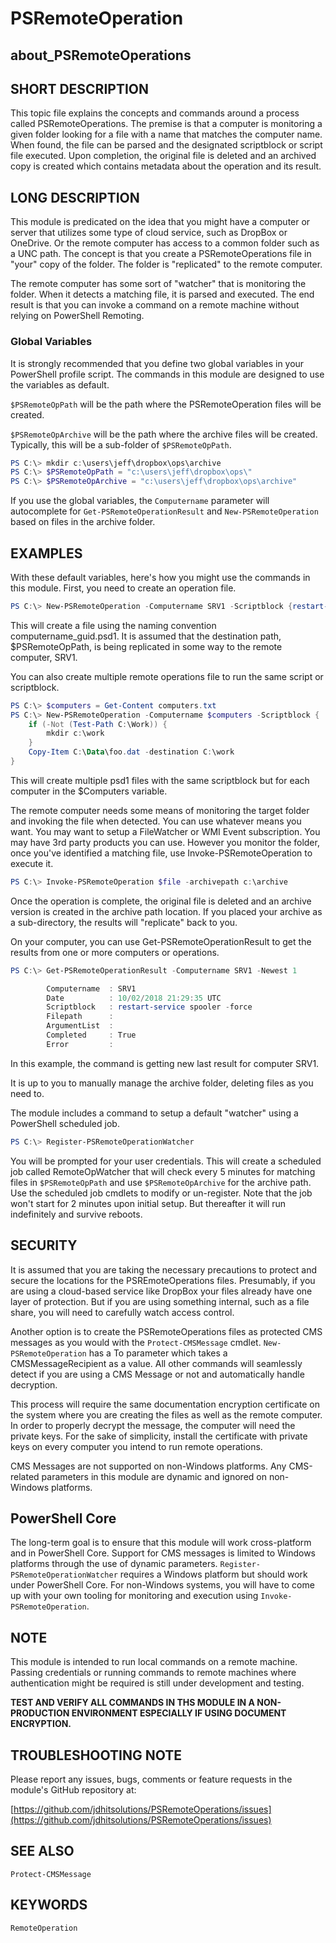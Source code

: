 ﻿# PSRemoteOperation

## about_PSRemoteOperations

## SHORT DESCRIPTION

This topic file explains the concepts and commands around a process called
PSRemoteOperations. The premise is that a computer is monitoring a given folder
looking for a file with a name that matches the computer name. When found, the
file can be parsed and the designated scriptblock or script file executed. Upon
completion, the original file is deleted and an archived copy is created which
contains metadata about the operation and its result.

## LONG DESCRIPTION

This module is predicated on the idea that you might have a computer or server
that utilizes some type of cloud service, such as DropBox or OneDrive. Or the
remote computer has access to a common folder such as a UNC path. The concept
is that you create a PSRemoteOperations file in "your" copy of the folder. The
folder is "replicated" to the remote computer.

The remote computer has some sort of "watcher" that is monitoring the folder.
When it detects a matching file, it is parsed and executed. The end result is
that you can invoke a command on a remote machine without relying on PowerShell
Remoting.

### Global Variables

It is strongly recommended that you define two global variables in your
PowerShell profile script. The commands in this module are designed to use the
variables as default.

`$PSRemoteOpPath` will be the path where the PSRemoteOperation files will be
created.

`$PSRemoteOpArchive` will be the path where the archive files will be created.
Typically, this will be a sub-folder of `$PSRemoteOpPath`.

```powershell
PS C:\> mkdir c:\users\jeff\dropbox\ops\archive
PS C:\> $PSRemoteOpPath = "c:\users\jeff\dropbox\ops\"
PS C:\> $PSRemoteOpArchive = "c:\users\jeff\dropbox\ops\archive"
```

If you use the global variables, the `Computername` parameter will autocomplete
for `Get-PSRemoteOperationResult` and `New-PSRemoteOperation` based on files in
the archive folder.

## EXAMPLES

With these default variables, here's how you might use the commands in this
module. First, you need to create an operation file.

```powershell
PS C:\> New-PSRemoteOperation -Computername SRV1 -Scriptblock {restart-service spooler -force}
```

This will create a file using the naming convention computername_guid.psd1.
It is assumed that the destination path, $PSRemoteOpPath, is being replicated
in some way to the remote computer, SRV1.

You can also create multiple remote operations file to run the same script or
scriptblock.

```powershell
PS C:\> $computers = Get-Content computers.txt
PS C:\> New-PSRemoteOperation -Computername $computers -Scriptblock {
    if (-Not (Test-Path C:\Work)) {
        mkdir c:\work
    }
    Copy-Item C:\Data\foo.dat -destination C:\work
}
```

This will create multiple psd1 files with the same scriptblock but for each
computer in the $Computers variable.

The remote computer needs some means of monitoring the target folder and
invoking the file when detected. You can use whatever means you want. You may
want to setup a FileWatcher or WMI Event subscription. You may have 3rd party
products you can use. However you monitor the folder, once you've identified a
matching file, use Invoke-PSRemoteOperation to execute it.

```powershell
PS C:\> Invoke-PSRemoteOperation $file -archivepath c:\archive
```

Once the operation is complete, the original file is deleted and an archive
version is created in the archive path location. If you placed your archive
as a sub-directory, the results will "replicate" back to you.

On your computer, you can use Get-PSRemoteOperationResult to get the results
from one or more computers or operations.

```powershell
PS C:\> Get-PSRemoteOperationResult -Computername SRV1 -Newest 1

        Computername  : SRV1
        Date          : 10/02/2018 21:29:35 UTC
        Scriptblock   : restart-service spooler -force
        Filepath      :
        ArgumentList  :
        Completed     : True
        Error         :
```

In this example, the command is getting new last result for computer SRV1.

It is up to you to manually manage the archive folder, deleting files as you
need to.

The module includes a command to setup a default "watcher" using a PowerShell
scheduled job.

```powershell
PS C:\> Register-PSRemoteOperationWatcher
```

You will be prompted for your user credentials. This will create a scheduled
job called RemoteOpWatcher that will check every 5 minutes for matching files
in `$PSRemoteOpPath` and use `$PSRemoteOpArchive` for the archive path. Use the
scheduled job cmdlets to modify or un-register. Note that the job won't start
for 2 minutes upon initial setup. But thereafter it will run indefinitely and
survive reboots.

## SECURITY

It is assumed that you are taking the necessary precautions to protect and
secure the locations for the PSREmoteOperations files. Presumably, if you are
using a cloud-based service like DropBox your files already have one layer of
protection. But if you are using something internal, such as a file share, you
will need to carefully watch access control.

Another option is to create the PSRemoteOperations files as protected CMS
messages as you would with the `Protect-CMSMessage` cmdlet. `New-PSRemoteOperation`
has a To parameter which takes a CMSMessageRecipient as a value. All other
commands will seamlessly detect if you are using a CMS Message or not and
automatically handle decryption.

This process will require the same documentation encryption certificate on the
system where you are creating the files as well as the remote computer. In
order to properly decrypt the message, the computer will need the private keys.
For the sake of simplicity, install the certificate with private keys on every
computer you intend to run remote operations.

CMS Messages are not supported on non-Windows platforms. Any CMS-related
parameters in this module are dynamic and ignored on non-Windows platforms.

## PowerShell Core

The long-term goal is to ensure that this module will work cross-platform and
in PowerShell Core. Support for CMS messages is limited to Windows platforms
through the use of dynamic parameters. `Register-PSRemoteOperationWatcher`
requires a Windows platform but should work under PowerShell Core. For
non-Windows systems, you will have to come up with your own tooling for
monitoring and execution using `Invoke-PSRemoteOperation`.

## NOTE

This module is intended to run local commands on a remote machine. Passing
credentials or running commands to remote machines where authentication might
be required is still under development and testing.

**TEST AND VERIFY ALL COMMANDS IN THS MODULE IN A NON-PRODUCTION ENVIRONMENT
ESPECIALLY IF USING DOCUMENT ENCRYPTION.**

## TROUBLESHOOTING NOTE

Please report any issues, bugs, comments or feature requests in the module's
GitHub repository at:

[https://github.com/jdhitsolutions/PSRemoteOperations/issues](https://github.com/jdhitsolutions/PSRemoteOperations/issues)

## SEE ALSO

    Protect-CMSMessage

## KEYWORDS

    RemoteOperation